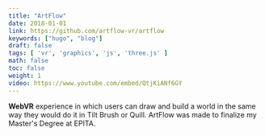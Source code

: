 ```yaml
---
title: "ArtFlow"
date: 2018-01-01
link: https://github.com/artflow-vr/artflow
keywords: ["hugo", "blog"]
draft: false
tags: [ 'vr', 'graphics', 'js', 'three.js' ]
math: false
toc: false
weight: 1
video: https://www.youtube.com/embed/QtjKiANf6GY
---
```


<b>WebVR</b> experience in which users can draw and build a world
in the same way they would do it in Tilt Brush or Quill.
ArtFlow was made to finalize my Master's Degree at EPITA.

<!--more-->
